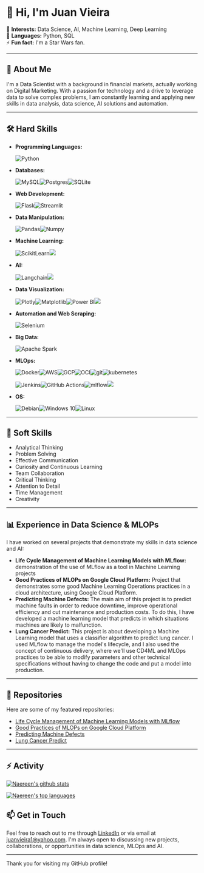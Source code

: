 # 👋 Hi, I'm Juan Vieira

👀 **Interests:** Data Science, AI, Machine Learning, Deep Learning  
🌱 **Languages:** Python, SQL  
⚡ **Fun fact:** I'm a Star Wars fan.

---

## 💼 About Me

I'm a Data Scientist with a background in financial markets, actually working on Digital Marketing. With a passion for technology and a drive to leverage data to solve complex problems, I am constantly learning and applying new skills in data analysis, data science, AI solutions and automation.

---

## 🛠 Hard Skills

- **Programming Languages:**

   <img alt="Python" src="https://img.shields.io/badge/python-%2314354C.svg?style=for-the-badge&logo=python&logoColor=white"/>
  
- **Databases:**

  ![MySQL](https://img.shields.io/badge/mysql-4479A1.svg?style=for-the-badge&logo=mysql&logoColor=white)![Postgres](https://img.shields.io/badge/postgres-%23316192.svg?style=for-the-badge&logo=postgresql&logoColor=white)![SQLite](https://img.shields.io/badge/sqlite-%2307405e.svg?style=for-the-badge&logo=sqlite&logoColor=white)
  
- **Web Development:**

  ![Flask](https://img.shields.io/badge/flask-%23000.svg?style=for-the-badge&logo=flask&logoColor=white)![Streamlit](https://img.shields.io/badge/Streamlit-FF4B4B?style=for-the-badge&logo=Streamlit&logoColor=white)
  
- **Data Manipulation:**

  ![Pandas](https://img.shields.io/badge/Pandas-2C2D72?style=for-the-badge&logo=pandas&logoColor=white)![Numpy](https://img.shields.io/badge/Numpy-777BB4?style=for-the-badge&logo=numpy&logoColor=white)
  
- **Machine Learning:**

  ![ScikitLearn](https://img.shields.io/badge/scikit_learn-F7931E?style=for-the-badge&logo=scikit-learn&logoColor=white)![](https://img.shields.io/badge/SciPy-8CAAE6.svg?style=for-the-badge&logo=SciPy&logoColor=white)
  
- **AI:**

  ![Langchain](https://img.shields.io/badge/langchain-1C3C3C?style=for-the-badge&logo=langchain&logoColor=white)![](https://img.shields.io/badge/OpenAI-412991.svg?style=for-the-badge&logo=OpenAI&logoColor=white)
  
- **Data Visualization:**

  ![Plotly](https://img.shields.io/badge/Plotly-239120?style=for-the-badge&logo=plotly&logoColor=white)![Matplotlib](https://img.shields.io/badge/Matplotlib-%23ffffff.svg?style=for-the-badge&logo=Matplotlib&logoColor=black)![Power BI](https://img.shields.io/badge/PowerBI-F2C811?style=for-the-badge&logo=Power%20BI&logoColor=white)![](https://img.shields.io/badge/Looker-4285F4.svg?style=for-the-badge&logo=Looker&logoColor=white)
  
- **Automation and Web Scraping:**

  ![Selenium](https://img.shields.io/badge/-selenium-%43B02A?style=for-the-badge&logo=selenium&logoColor=white)
  
- **Big Data:**

  ![Apache Spark](https://img.shields.io/badge/Apache%20Spark-FDEE21?style=flat-square&logo=apachespark&logoColor=black)
  
- **MLOps:**

  ![Docker](https://img.shields.io/badge/docker-%230db7ed.svg?style=for-the-badge&logo=docker&logoColor=white)![AWS](https://img.shields.io/badge/AWS-%23FF9900.svg?style=for-the-badge&logo=amazon-aws&logoColor=white)![GCP](https://img.shields.io/badge/Google_Cloud-4285F4?style=for-the-badge&logo=google-cloud&logoColor=white)![OCI](https://img.shields.io/badge/Oracle-F80000?style=for-the-badge&logo=oracle&logoColor=black)![git]( https://img.shields.io/badge/GIT-E44C30?style=for-the-badge&logo=git&logoColor=white)![kubernetes](https://img.shields.io/badge/Kubernetes-326CE5.svg?style=for-the-badge&logo=Kubernetes&logoColor=white)

   ![Jenkins](https://img.shields.io/badge/Jenkins-49728B?style=for-the-badge&logo=jenkins&logoColor=white)![GitHub Actions](https://img.shields.io/badge/github%20actions-%232671E5.svg?style=for-the-badge&logo=githubactions&logoColor=white)![mlflow](https://img.shields.io/badge/MLflow-0194E2.svg?style=for-the-badge&logo=MLflow&logoColor=white)![](https://img.shields.io/badge/YAML-CB171E.svg?style=for-the-badge&logo=YAML&logoColor=white)

- **OS:**

  <img alt="Debian" src="https://img.shields.io/badge/Debian-D70A53?style=for-the-badge&logo=debian&logoColor=white" /><img alt="Windows 10" src="https://img.shields.io/badge/Windows-0078D6?style=for-the-badge&logo=windows&logoColor=white" /><img alt="Linux" src="https://img.shields.io/badge/Linux-FCC624?style=for-the-badge&logo=linux&logoColor=black">
---

## 🌟 Soft Skills

- Analytical Thinking
- Problem Solving
- Effective Communication
- Curiosity and Continuous Learning
- Team Collaboration
- Critical Thinking
- Attention to Detail
- Time Management
- Creativity

---

## 📊 Experience in Data Science & MLOPs

I have worked on several projects that demonstrate my skills in data science and AI:

- **Life Cycle Management of Machine Learning Models with MLflow:** demonstration of the use of MLflow as a tool in Machine Learning projects
- **Good Practices of MLOPs on Google Cloud Platform:** Project that demonstrates some good Machine Learning Operations practices in a cloud architecture, using Google Cloud Platform.
- **Predicting Machine Defects:** The main aim of this project is to predict machine faults in order to reduce downtime, improve operational efficiency and cut maintenance and production costs. To do this, I have developed a machine learning model that predicts in which situations machines are likely to malfunction.
- **Lung Cancer Predict:** This project is about developing a Machine Learning model that uses a classifier algorithm to predict lung cancer. I used MLflow to manage the model's lifecycle, and I also used the concept of continuous delivery, where we'll use CD4ML and MLOps practices to be able to modify parameters and other technical specifications without having to change the code and put a model into production.

---

## 📂 Repositories

Here are some of my featured repositories:

- [Life Cycle Management of Machine Learning Models with MLflow](https://github.com/ju4nv1e1r4/mlflow-2024)
- [Good Practices of MLOPs on Google Cloud Platform](https://github.com/ju4nv1e1r4/mlops_gcp)
- [Predicting Machine Defects](https://github.com/ju4nv1e1r4/Manufacturing_Defects)
- [Lung Cancer Predict](https://github.com/ju4nv1e1r4/lung-cancer-predict)

---

## ⚡ Activity

[![Naereen's github stats](https://github-readme-stats.vercel.app/api?username=ju4nv1e1r4&theme=blue-green)](https://github.com/ju4nv1e1r4/github-readme-stats)

[![Naereen's top languages](https://github-readme-stats.vercel.app/api/top-langs/?username=ju4nv1e1r4&theme=blue-green)](https://github.com/ju4nv1e1r4/github-readme-stats)



## 📫 Get in Touch

Feel free to reach out to me through [LinkedIn](https://www.linkedin.com/in/juanvieira85/) or via email at juanvieira1@yahoo.com. I'm always open to discussing new projects, collaborations, or opportunities in data science, MLOps and AI.

---

Thank you for visiting my GitHub profile!

<!---
ju4nv1e1r4/ju4nv1e1r4 is a ✨ special ✨ repository because its `README.md` (this file) appears on your GitHub profile.
You can click the Preview link to take a look at your changes.
--->
